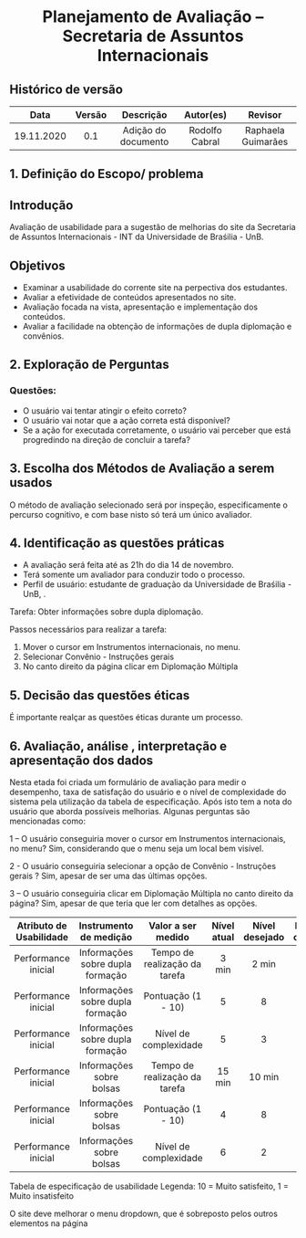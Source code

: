 #  <center>Planejamento de Avaliação – Secretaria de Assuntos Internacionais 

## Histórico de versão

|    Data    | Versão | Descrição            | Autor(es)       | Revisor            |
| :--------: | :----: | :------------------: | :-------------: | :----------------: |
| 19.11.2020 |  0.1   | Adição do documento  | Rodolfo Cabral  | Raphaela Guimarães |

## 1. Definição do Escopo/ problema 
  
## Introdução 
Avaliação de usabilidade para a sugestão de melhorias do site da Secretaria de Assuntos
Internacionais - INT da Universidade de Braśilia - UnB.
  
## Objetivos 
- Examinar a usabilidade do corrente site na perpectiva dos estudantes.
- Avaliar a efetividade de conteúdos apresentados no site.
- Avaliação focada na vista, apresentação e implementação dos conteúdos.
- Avaliar a facilidade na obtenção de informações de dupla diplomação e convênios.
  
## 2. Exploração de Perguntas
### Questões: 
- O usuário vai tentar atingir o efeito correto?
- O usuário vai notar que a ação correta está disponível?
- Se a ação for executada corretamente, o usuário vai perceber que está progredindo na direção de concluir a tarefa?

## 3. Escolha dos Métodos de Avaliação a serem usados 
O método de avaliação selecionado será por inspeção, especificamente o percurso cognitivo, e com base nisto só terá um único avaliador.
  
## 4. Identificação as questões práticas
- A avaliação será feita até as 21h do dia 14 de novembro.
- Terá somente um avaliador para conduzir todo o processo.
- Perfil de usuário: estudante de graduação da Universidade de Braśilia - UnB, .

Tarefa: Obter informações sobre dupla diplomação.

Passos necessários para realizar a tarefa:

1. Mover o cursor em Instrumentos internacionais, no menu.
2. Selecionar Convênio - Instruções gerais
3. No canto direito da página clicar em Diplomação Múltipla

## 5. Decisão das questões éticas
É importante realçar as questões éticas durante um processo. 

## 6. Avaliação, análise , interpretação e apresentação dos dados
Nesta etada foi criada um formulário de avaliação para medir o desempenho, taxa de satisfação do
usuário e o nível de complexidade do sistema pela utilização da tabela de especificação. Após isto tem a
nota do usuário que aborda possíveis melhorias. Algunas perguntas são mencionadas como:

1 – O usuário conseguiria mover o cursor em Instrumentos internacionais, no menu?
Sim, considerando que o menu seja um local bem visível.

2 - O usuário conseguiria selecionar a opção de Convênio - Instruções gerais ?
Sim, apesar de ser uma das últimas opções.

3 – O usuário conseguiria clicar em Diplomação Múltipla no canto direito da página?
Sim, apesar de que teria que ler com detalhes as opções.
  
|   Atributo de Usabilidade | Instrumento de medição | Valor a ser medido | Nível atual | Nível desejado | Resultados observados |
| :-----------------------: | :--------------------: | :----------------: | :---------: | :------------: | :-------------------: |
|Performance inicial| Informações sobre dupla formação | Tempo de realização da tarefa | 3 min | 2 min | 2 |
|Performance inicial| Informações sobre dupla formação | Pontuação (1 - 10) | 5 | 8 | 7 |
|Performance inicial| Informações sobre dupla formação | Nível de complexidade | 5 | 3 | 3 |
|Performance inicial| Informações sobre bolsas | Tempo de realização da tarefa | 15 min | 10 min |  | 
|Performance inicial| Informações sobre bolsas | Pontuação (1 - 10) | 4 | 8 | 9 |
|Performance inicial| Informações sobre bolsas | Nível de complexidade | 6 | 2 | 1 |
Tabela de especificação de usabilidade
Legenda: 10 = Muito satisfeito, 1 = Muito insatisfeito
  
O site deve melhorar o menu dropdown, que é sobreposto pelos outros elementos na página


